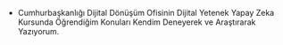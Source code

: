 - Cumhurbaşkanlığı Dijital Dönüşüm Ofisinin Dijital Yetenek Yapay Zeka Kursunda Öğrendiğim Konuları Kendim Deneyerek ve Araştırarak Yazıyorum.
